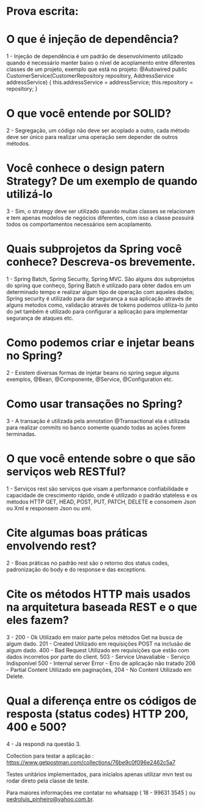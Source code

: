 # Prova escrita:

# O que é injeção de dependência?
1 - Injeção de dependência é um padrão de desenvolvimento utilizado quando é necessário manter baixo o nível de acoplamento entre diferentes classes de um projeto, exemplo que está no projeto:
    @Autowired
    public CustomerService(CustomerRepository repository, AddressService addressService) {
        this.addressService = addressService;
        this.repository = repository;
    }


# O que você entende por SOLID?
2 - Segregação, um código não deve ser acoplado a outro, cada método deve ser único para realizar uma operação sem depender de outros métodos.

# Você conhece o design patern Strategy? De um exemplo de quando utilizá-lo
3 - Sim, o strategy deve ser utilizado quando muitas classes se relacionam e tem apenas modelos de negócios diferentes, com isso a classe possuirá todos os comportamentos necessários sem acoplamento.




# Quais subprojetos da Spring você conhece? Descreva-os brevemente.
1 - Spring Batch, Spring Security, Spring MVC.
São alguns dos subprojetos do spring que conheço, Spring Batch é utilizado para obter dados em um determinado tempo e realizar algum tipo de operação com aqueles dados; Spring security é utilizado para dar segurança a sua aplicação através de alguns metodos como, validação através de tokens podemos utiliza-lo junto do jwt também é utilizado para configurar a aplicação para implementar segurança de ataques etc.

# Como podemos criar e injetar beans no Spring?
2 - Existem diversas formas de injetar beans no spring segue alguns exemplos, @Bean, @Componente, @Service, @Configuration etc.

# Como usar transações no Spring?
3 - A transação é utilizada pela annotation @Transactional ela é utilizada para realizar commits no banco somente quando todas as ações forem terminadas.


# O que você entende sobre o que são serviços web RESTful?
 1 - Serviços rest são serviços que visam a performance confiabilidade e capacidade de crescimento rápido, onde é utilizado o padrão stateless e os métodos HTTP GET, HEAD, POST, PUT, PATCH, DELETE e consomem Json ou Xml e responsem Json ou xml.

# Cite algumas boas práticas envolvendo rest?
 2 - Boas práticas no padrão rest são o retorno dos status codes, padronização do body e do response e das exceptions.

# Cite os métodos HTTP mais usados na arquitetura baseada REST e o que eles fazem?
3 - 200 - Ok Utilizado em maior parte pelos métodos Get na busca de algum dado.
    201 - Created Utilizado em requisições POST na inclusão de algum dado.
    400 - Bad Request Utilizado em requisições que estão com dados incorretos por parte do client.
    503 - Service Unavaliable - Serviço Indisponível
    500 - Internal server Error - Erro de aplicação não tratado
    206 - Partial Content Utilizado em paginações,
    204 - No Content Utilizado em Delete.

# Qual a diferença entre os códigos de resposta (status codes) HTTP 200, 400 e 500?
4 - Já respondi na questão 3.

Collection para testar a aplicação :
https://www.getpostman.com/collections/76be9c0f096e2462c5a7

Testes unitários implementados, para inicialos apenas utilizar mvn test ou rodar direto pela classe de teste.

Para maiores informações me contatar no whatsapp ( 18 - 99631 3545 ) ou pedroluis_pinheiro@yahoo.com.br.
